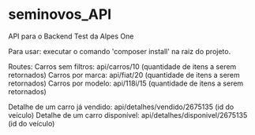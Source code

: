 # seminovos_API
API para o Backend Test da Alpes One

Para usar:
executar o comando 'composer install' na raiz do projeto.

Routes:
Carros sem filtros: api/carros/10 (quantidade de itens a serem retornados)
Carros por marca: api/fiat/20 (quantidade de itens a serem retornados)
Carros por modelo: api/118i/15 (quantidade de itens a serem retornados)

Detalhe de um carro já vendido:  api/detalhes/vendido/2675135 (id do veículo)
Detalhe de um carro disponível:  api/detalhes/disponivel/2675135 (id do veículo)

